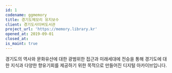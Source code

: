 ```yaml
---
id: 1
codename: ggmemory
title: 경기도메모리 유지보수
client: 경기도사이버도서관
project_url: 'https://memory.library.kr'
opened_at: 2019-09-01
closed_at:
is_maint: true
---
```


경기도의 역사와 문화유산에 대한 광범위한 접근과 미래세대에 전승을 통해 경기도에 대한 지식과 다양한 향유기회를 제공하기 위한 목적으로 만들어진 디지털 아카이브입니다.
